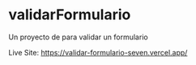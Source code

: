 # validarFormulario
Un proyecto de para validar un formulario

Live Site:
https://validar-formulario-seven.vercel.app/
